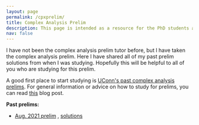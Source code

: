 ```yaml
---
layout: page
permalink: /cpxprelim/
title: Complex Analysis Prelim
description: This page is intended as a resource for the PhD students at UConn taking the complex analysis prelim. 
nav: false
---
```


I have not been the complex analysis prelim tutor before, but I have taken the complex analysis prelim. Here I have shared all of my past prelim solutions from when I was studying. Hopefully this will be helpful to all of you who are studying for this prelim. 

A good first place to start studying is [UConn's past complex analysis prelims](https://math.uconn.edu/degree-programs/graduate/preliminary-exams/). For general information or advice on how to study for prelims, you can read [this](https://asiminah.github.io/projects/quals/) blog post. 

**Past prelims:**
* [Aug. 2021 prelim](https://math.uconn.edu/wp-content/uploads/sites/3655/2021/10/aug2021geomtop.pdf) , <a href="/assets/pdf/TopPrelim/TopAug2021.pdf" target="_blank">solutions</a>





<!--
<a href="/assets/pdf/HamakiotesCV.pdf" target="_blank">Open PDF to see all Pages</a>
-->
